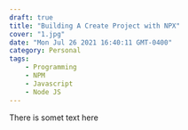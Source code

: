 ```yaml
---
draft: true
title: "Building A Create Project with NPX"
cover: "1.jpg"
date: "Mon Jul 26 2021 16:40:11 GMT-0400"
category: Personal
tags:
    - Programming
    - NPM
    - Javascript
    - Node JS
---
```

There is somet text here